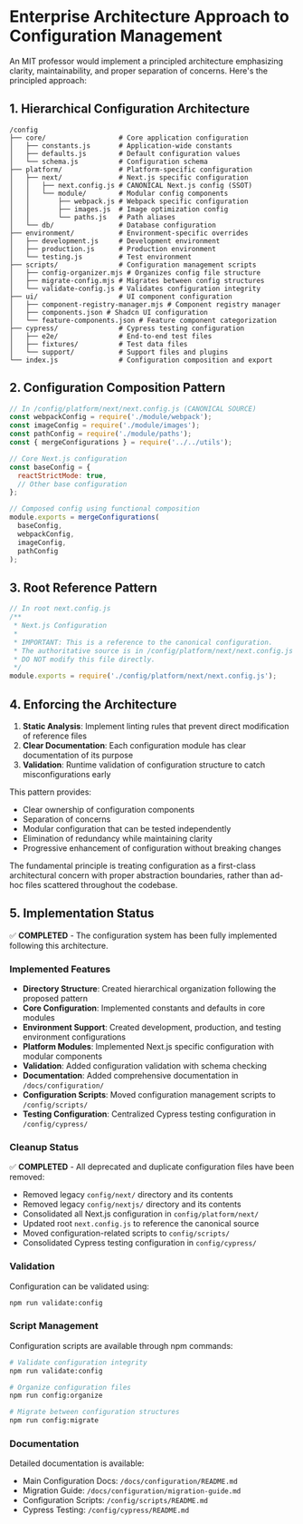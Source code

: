 # Enterprise Architecture Approach to Configuration Management

An MIT professor would implement a principled architecture emphasizing clarity, maintainability, and proper separation of concerns. Here's the principled approach:

## 1. Hierarchical Configuration Architecture

```
/config
├── core/                  # Core application configuration
│   ├── constants.js       # Application-wide constants
│   ├── defaults.js        # Default configuration values
│   └── schema.js          # Configuration schema
├── platform/              # Platform-specific configuration
│   ├── next/              # Next.js specific configuration
│   │   ├── next.config.js # CANONICAL Next.js config (SSOT)
│   │   └── module/        # Modular config components
│   │       ├── webpack.js # Webpack specific configuration
│   │       ├── images.js  # Image optimization config
│   │       └── paths.js   # Path aliases
│   └── db/                # Database configuration
├── environment/           # Environment-specific overrides
│   ├── development.js     # Development environment
│   ├── production.js      # Production environment
│   └── testing.js         # Test environment
├── scripts/               # Configuration management scripts
│   ├── config-organizer.mjs # Organizes config file structure
│   ├── migrate-config.mjs # Migrates between config structures
│   └── validate-config.js # Validates configuration integrity
├── ui/                    # UI component configuration
│   ├── component-registry-manager.mjs # Component registry manager
│   ├── components.json # Shadcn UI configuration
│   └── feature-components.json # Feature component categorization
├── cypress/               # Cypress testing configuration
│   ├── e2e/               # End-to-end test files
│   ├── fixtures/          # Test data files
│   └── support/           # Support files and plugins
└── index.js               # Configuration composition and export
```

## 2. Configuration Composition Pattern

```javascript
// In /config/platform/next/next.config.js (CANONICAL SOURCE)
const webpackConfig = require('./module/webpack');
const imageConfig = require('./module/images');
const pathConfig = require('./module/paths');
const { mergeConfigurations } = require('../../utils');

// Core Next.js configuration
const baseConfig = {
  reactStrictMode: true,
  // Other base configuration
};

// Composed config using functional composition
module.exports = mergeConfigurations(
  baseConfig,
  webpackConfig,
  imageConfig,
  pathConfig
);
```

## 3. Root Reference Pattern 

```javascript
// In root next.config.js
/**
 * Next.js Configuration
 * 
 * IMPORTANT: This is a reference to the canonical configuration.
 * The authoritative source is in /config/platform/next/next.config.js
 * DO NOT modify this file directly.
 */
module.exports = require('./config/platform/next/next.config.js');
```

## 4. Enforcing the Architecture

1. **Static Analysis**: Implement linting rules that prevent direct modification of reference files
2. **Clear Documentation**: Each configuration module has clear documentation of its purpose
3. **Validation**: Runtime validation of configuration structure to catch misconfigurations early

This pattern provides:
- Clear ownership of configuration components
- Separation of concerns
- Modular configuration that can be tested independently
- Elimination of redundancy while maintaining clarity
- Progressive enhancement of configuration without breaking changes

The fundamental principle is treating configuration as a first-class architectural concern with proper abstraction boundaries, rather than ad-hoc files scattered throughout the codebase.

## 5. Implementation Status

✅ **COMPLETED** - The configuration system has been fully implemented following this architecture.

### Implemented Features

- **Directory Structure**: Created hierarchical organization following the proposed pattern
- **Core Configuration**: Implemented constants and defaults in core modules
- **Environment Support**: Created development, production, and testing environment configurations
- **Platform Modules**: Implemented Next.js specific configuration with modular components
- **Validation**: Added configuration validation with schema checking
- **Documentation**: Added comprehensive documentation in `/docs/configuration/`
- **Configuration Scripts**: Moved configuration management scripts to `/config/scripts/`
- **Testing Configuration**: Centralized Cypress testing configuration in `/config/cypress/`

### Cleanup Status

✅ **COMPLETED** - All deprecated and duplicate configuration files have been removed:

- Removed legacy `config/next/` directory and its contents
- Removed legacy `config/nextjs/` directory and its contents
- Consolidated all Next.js configuration in `config/platform/next/`
- Updated root `next.config.js` to reference the canonical source
- Moved configuration-related scripts to `config/scripts/`
- Consolidated Cypress testing configuration in `config/cypress/`

### Validation

Configuration can be validated using:

```bash
npm run validate:config
```

### Script Management

Configuration scripts are available through npm commands:

```bash
# Validate configuration integrity
npm run validate:config

# Organize configuration files
npm run config:organize

# Migrate between configuration structures
npm run config:migrate
```

### Documentation

Detailed documentation is available:
- Main Configuration Docs: `/docs/configuration/README.md`
- Migration Guide: `/docs/configuration/migration-guide.md`
- Configuration Scripts: `/config/scripts/README.md`
- Cypress Testing: `/config/cypress/README.md`
